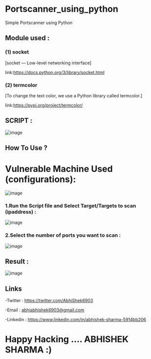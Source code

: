 # Portscanner_using_python
Simple Portscanner using Python 

## Module used : 
### (1) socket

 [socket — Low-level networking interface]
  
  link:https://docs.python.org/3/library/socket.html 
  
  

### (2) termcolor 

[To change the text color, we use a Python library called termcolor.]
  
 
  link:https://pypi.org/project/termcolor/
  
  

## SCRIPT :  

![image](https://github.com/AbhishekSharma6903/Portscanner_using_python/assets/99632495/a0487237-758a-413e-8ff0-a3fdbc6621f8)

## How To Use ?

# Vulnerable Machine Used (configurations): 

![image](https://github.com/AbhishekSharma6903/Portscanner_using_python/assets/99632495/e576a96a-d20e-4a92-8636-0c91b4c8bc8b)



### 1.Run the Script file and Select Target/Targets to scan (ipaddress) : 
   
   ![image](https://github.com/AbhishekSharma6903/Portscanner_using_python/assets/99632495/0968c713-f272-4afc-a07e-c5b492011234)

### 2.Select the number of ports you want to scan :
  
  ![image](https://github.com/AbhishekSharma6903/Portscanner_using_python/assets/99632495/d776bc70-74a2-4dbf-8e79-792d583cf724)
  
## Result :

![image](https://github.com/AbhishekSharma6903/Portscanner_using_python/assets/99632495/ed222b0c-f87b-4e46-9f67-96dc935808b4)


## Links
-Twitter : https://twitter.com/AbhiShek6903

-Email : abhiabhishek6903@gmail.com

-Linkedin : https://www.linkedin.com/in/abhishek-sharma-5914bb206

# Happy Hacking .... ABHISHEK SHARMA :)

  
  

  
